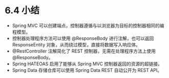 # 6.4 小结

* Spring MVC 可以创建端点，控制器遵循与以浏览器为目标的控制器相同的编程模型。
* 控制器处理程序方法可以使用 @ResponseBody 进行注解，也可以返回 ResponseEntity 对象，从而绕过模型，直接将数据写入响应体。
* @RestController 注解简化了 REST 控制器，无需在处理程序方法上使用 @ResponseBody。
* Spring HATEOAS 启用了能够从 Spring MVC 控制器返回的资源的超链接。
* Spring Data 存储仓库可以使用 Spring Data REST 自动公开为 REST API。

